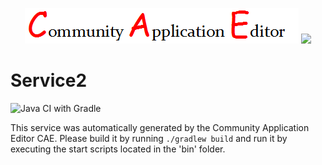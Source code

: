 <p align="center">
  <img src="https://github.com/PhilCAEOrg2/microservice-386/blob/master/img/logo.png" />
  <img src="https://raw.githubusercontent.com/rwth-acis/las2peer/master/img/logo/bitmap/las2peer-logo-128x128.png" />
</p>

Service2
===================
![Java CI with Gradle](https://github.com/PhilCAEOrg2/microservice-386/workflows/Java%20CI%20with%20Gradle/badge.svg?branch=master)

This service was automatically generated by the Community Application Editor CAE. Please build it by running `./gradlew build` and run it by executing the start scripts located in the 'bin' folder.
